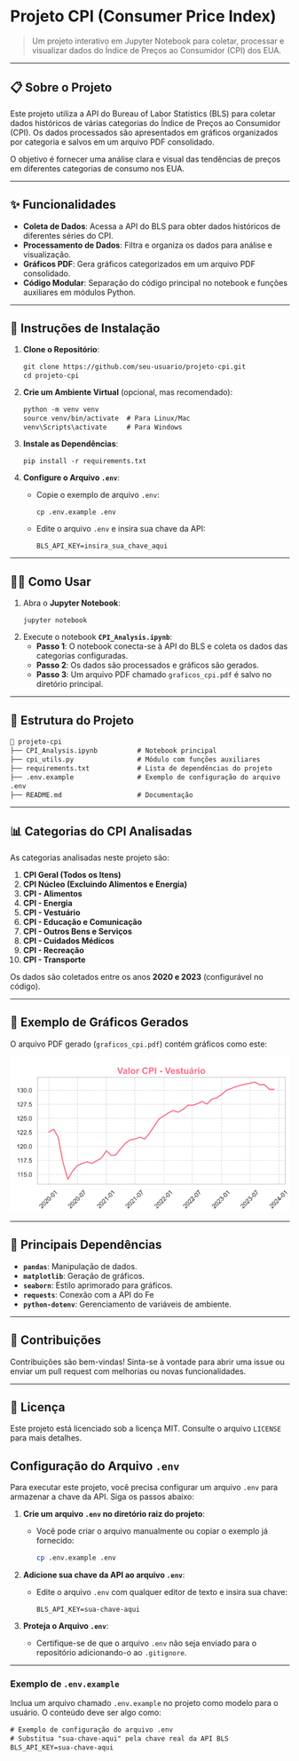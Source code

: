 # **Projeto CPI (Consumer Price Index)**  
> Um projeto interativo em Jupyter Notebook para coletar, processar e visualizar dados do Índice de Preços ao Consumidor (CPI) dos EUA.

---

## **📋 Sobre o Projeto**

Este projeto utiliza a API do Bureau of Labor Statistics (BLS) para coletar dados históricos de várias categorias do Índice de Preços ao Consumidor (CPI). Os dados processados são apresentados em gráficos organizados por categoria e salvos em um arquivo PDF consolidado.

O objetivo é fornecer uma análise clara e visual das tendências de preços em diferentes categorias de consumo nos EUA.

---

## **✨ Funcionalidades**

- **Coleta de Dados**: Acessa a API do BLS para obter dados históricos de diferentes séries do CPI.
- **Processamento de Dados**: Filtra e organiza os dados para análise e visualização.
- **Gráficos PDF**: Gera gráficos categorizados em um arquivo PDF consolidado.
- **Código Modular**: Separação do código principal no notebook e funções auxiliares em módulos Python.

---

## **🚀 Instruções de Instalação**

1. **Clone o Repositório**:
   ```
   git clone https://github.com/seu-usuario/projeto-cpi.git
   cd projeto-cpi
   ```

2. **Crie um Ambiente Virtual** (opcional, mas recomendado):
   ```
   python -m venv venv
   source venv/bin/activate  # Para Linux/Mac
   venv\Scripts\activate     # Para Windows
   ```

3. **Instale as Dependências**:
   ```
   pip install -r requirements.txt
   ```

4. **Configure o Arquivo `.env`**:
   - Copie o exemplo de arquivo `.env`:
     ```
     cp .env.example .env
     ```
   - Edite o arquivo `.env` e insira sua chave da API:
     ```
     BLS_API_KEY=insira_sua_chave_aqui
     ```

---

## **🧑‍💻 Como Usar**

1. Abra o **Jupyter Notebook**:
   ```
   jupyter notebook
   ```
2. Execute o notebook **`CPI_Analysis.ipynb`**:
   - **Passo 1**: O notebook conecta-se à API do BLS e coleta os dados das categorias configuradas.
   - **Passo 2**: Os dados são processados e gráficos são gerados.
   - **Passo 3**: Um arquivo PDF chamado `graficos_cpi.pdf` é salvo no diretório principal.

---

## **📂 Estrutura do Projeto**

```
📂 projeto-cpi
├── CPI_Analysis.ipynb          # Notebook principal
├── cpi_utils.py                # Módulo com funções auxiliares
├── requirements.txt            # Lista de dependências do projeto
├── .env.example                # Exemplo de configuração do arquivo .env
├── README.md                   # Documentação
```

---

## **📊 Categorias do CPI Analisadas**

As categorias analisadas neste projeto são:
1. **CPI Geral (Todos os Itens)**  
2. **CPI Núcleo (Excluindo Alimentos e Energia)**  
3. **CPI - Alimentos**  
4. **CPI - Energia**  
5. **CPI - Vestuário**  
6. **CPI - Educação e Comunicação**  
7. **CPI - Outros Bens e Serviços**  
8. **CPI - Cuidados Médicos**  
9. **CPI - Recreação**  
10. **CPI - Transporte**

Os dados são coletados entre os anos **2020 e 2023** (configurável no código).

---

## **📂 Exemplo de Gráficos Gerados**

O arquivo PDF gerado (`graficos_cpi.pdf`) contém gráficos como este:

![Exemplo de Gráfico](img/exemplografico.png)


---

## **📌 Principais Dependências**

- **`pandas`**: Manipulação de dados.
- **`matplotlib`**: Geração de gráficos.
- **`seaborn`**: Estilo aprimorado para gráficos.
- **`requests`**: Conexão com a API do Fe
- **`python-dotenv`**: Gerenciamento de variáveis de ambiente.

---

## **🤝 Contribuições**

Contribuições são bem-vindas! Sinta-se à vontade para abrir uma issue ou enviar um pull request com melhorias ou novas funcionalidades.

---

## **📜 Licença**

Este projeto está licenciado sob a licença MIT. Consulte o arquivo `LICENSE` para mais detalhes.


## Configuração do Arquivo `.env`

Para executar este projeto, você precisa configurar um arquivo `.env` para armazenar a chave da API. Siga os passos abaixo:

1. **Crie um arquivo `.env` no diretório raiz do projeto**:
   - Você pode criar o arquivo manualmente ou copiar o exemplo já fornecido:
     ```bash
     cp .env.example .env
     ```

2. **Adicione sua chave da API ao arquivo `.env`**:
   - Edite o arquivo `.env` com qualquer editor de texto e insira sua chave:
     ```plaintext
     BLS_API_KEY=sua-chave-aqui
     ```

3. **Proteja o Arquivo `.env`**:
   - Certifique-se de que o arquivo `.env` não seja enviado para o repositório adicionando-o ao `.gitignore`.

---

### Exemplo de `.env.example`

Inclua um arquivo chamado `.env.example` no projeto como modelo para o usuário. O conteúdo deve ser algo como:
```plaintext
# Exemplo de configuração do arquivo .env
# Substitua "sua-chave-aqui" pela chave real da API BLS
BLS_API_KEY=sua-chave-aqui
```

